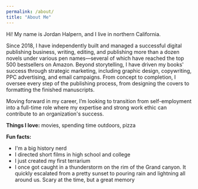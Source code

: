 ```yaml
---
permalink: /about/
title: "About Me"
---
```

Hi! My name is Jordan Halpern, and I live in northern California.

Since 2018, I have independently built and managed a successful digital publishing business, writing, editing, and publishing more than a dozen novels under various pen names—several of which have reached the top 500 bestsellers on Amazon. Beyond storytelling, I have driven my books' success through strategic marketing, including graphic design, copywriting, PPC advertising, and email campaigns. From concept to completion, I oversee every step of the publishing process, from designing the covers to formatting the finished manuscripts.

Moving forward in my career, I’m looking to transition from self-employment into a full-time role where my expertise and strong work ethic can contribute to an organization's success.


**Things I love:** movies, spending time outdoors, pizza

**Fun facts:**
* I'm a big history nerd
* I directed short films in high school and college
* I just created my first terrarium
* I once got caught in a thunderstorm on the rim of the Grand canyon. It quickly escalated from a pretty sunset to pouring rain and lightning all around us. Scary at the time, but a great memory 